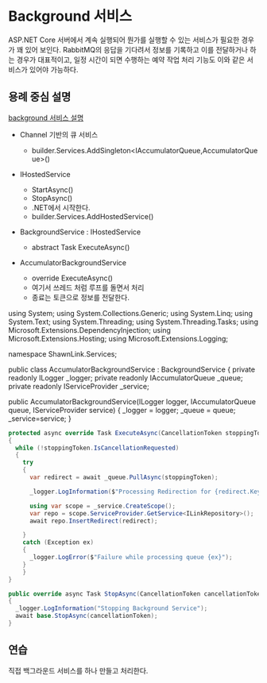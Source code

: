 # Background 서비스 

ASP.NET Core 서버에서 계속 실행되어 뭔가를 실행할 수 있는 서비스가 필요한 경우가 
꽤 있어 보인다. RabbitMQ의 응답을 기다려서 정보를 기록하고 이를 전달하거나 하는 
경우가 대표적이고, 일정 시간이 되면 수행하는 예약 작업 처리 기능도 이와 같은 
서비스가 있어야 가능하다. 

## 용례 중심 설명

[background 서비스 설명](https://wildermuth.com/2022/05/04/using-background-services-in-asp-net-core/)


- Channel<T> 기반의 큐 서비스 
  - builder.Services.AddSingleton<IAccumulatorQueue,AccumulatorQueue>()

- IHostedService
  - StartAsync() 
  - StopAsync() 
  - .NET에서 시작한다. 
  - builder.Services.AddHostedService<SERVICENAME>()

- BackgroundService : IHostedService 
  - abstract Task ExecuteAsync()

- AccumulatorBackgroundService 
  - override ExecuteAsync() 
  - 여기서 쓰레드 처럼 루프를 돌면서 처리 
  - 종료는 토큰으로 정보를 전달한다. 


using System;
using System.Collections.Generic;
using System.Linq;
using System.Text;
using System.Threading;
using System.Threading.Tasks;
using Microsoft.Extensions.DependencyInjection;
using Microsoft.Extensions.Hosting;
using Microsoft.Extensions.Logging;

namespace ShawnLink.Services;

public class AccumulatorBackgroundService : BackgroundService
{
  private readonly ILogger<AccumulatorBackgroundService> _logger;
  private readonly IAccumulatorQueue _queue;
  private readonly IServiceProvider _service;

  public AccumulatorBackgroundService(ILogger<AccumulatorBackgroundService> logger, 
    IAccumulatorQueue queue, 
    IServiceProvider service)
  {
    _logger = logger;
    _queue = queue;
    _service=service;
  }

```c#
protected async override Task ExecuteAsync(CancellationToken stoppingToken)
{
  while (!stoppingToken.IsCancellationRequested)
  {
    try
    {
      var redirect = await _queue.PullAsync(stoppingToken);

      _logger.LogInformation($"Processing Redirection for {redirect.Key}");

      using var scope = _service.CreateScope();
      var repo = scope.ServiceProvider.GetService<ILinkRepository>();
      await repo.InsertRedirect(redirect);

    }
    catch (Exception ex)
    {
      _logger.LogError($"Failure while processing queue {ex}");
    }
    }
}

public override async Task StopAsync(CancellationToken cancellationToken)
{
  _logger.LogInformation("Stopping Background Service");
  await base.StopAsync(cancellationToken);
}
```

## 연습 

직접 백그라운드 서비스를 하나 만들고 처리한다. 




